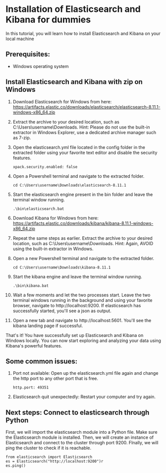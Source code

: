 # Installation of Elasticsearch and Kibana for dummies

In this tutorial, you will learn how to install Elasticsearch and Kibana on your local machine

## Prerequisites:
- Windows operating system

## Install Elasticsearch and Kibana with zip on Windows

1. Download Elasticsearch for Windows from here:
    https://artifacts.elastic.co/downloads/elasticsearch/elasticsearch-8.11.1-windows-x86_64.zip

2. Extract the archive to your desired location, such as C:\Users\username\Downloads.
    Hint: Please do not use the built-in extractor in Windows Explorer, use a dedicated archive manager such as 7-zip.

3. Open the elasticsearch.yml file located in the config folder in the extracted folder using your favorite text editor and disable the security features. 

    ```xpack.security.enabled: false```

3. Open a Powershell terminal and navigate to the extracted folder.

    ```cd C:\Users\username\Downloads\elasticsearch-8.11.1```

4. Start the elasticsearch engine present in the bin folder and leave the terminal window running.

    ```.\bin\elasticsearch.bat```

5. Download Kibana for Windows from here:
    https://artifacts.elastic.co/downloads/kibana/kibana-8.11.1-windows-x86_64.zip

6. Repeat the same steps as earlier. Extract the archive to your desired location, such as C:\Users\username\Downloads\. Hint: Again, AVOID using the built-in extractor in Windows.

7. Open a new Powershell terminal and navigate to the extracted folder.

    ```cd C:\Users\username\Downloads\kibana-8.11.1```

8. Start the kibana engine and leave the terminal window running.

    ```.\bin\kibana.bat```

9. Wait a few moments and let the two processes start. Leave the two terminal windows running in the background and using your favorite browser, navigate to http://localhost:9200. If elasticsearch has successfully started, you'll see a json as output. 

10. Open a new tab and navigate to http://localhost:5601. You'll see the kibana landing page if successful. 

That's it! You have successfully set up Elasticsearch and Kibana on Windows locally. You can now start exploring and analyzing your data using Kibana's powerful features.

## Some common issues: 

1. Port not available: Open up the elasticsearch.yml file again and change the http port to any other port that is free.

    ```http.port: 49351```

2. Elasticsearch quit unexpectedly: Restart your computer and try again. 

## Next steps: Connect to elasticsearch through Python
First, we will import the elasticsearch module into a Python file. Make sure the Elasticsearch module is installed. Then, we will create an instance of Elasticsearch and connect to the cluster through port 9200. FInally, we will ping the cluster to check if it is reachable.
    
    from elasticsearch import Elasticsearch
    es = Elasticsearch("http://localhost:9200")r
    es.ping()
    